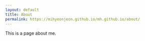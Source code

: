 ```yaml
---
layout: default
title: About
permalink: https://mihyeonjeon.github.io/mh.github.io/about/
---
```

This is a page about me.
